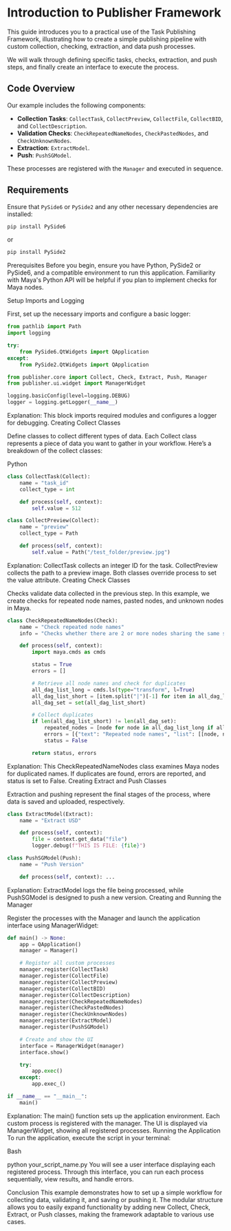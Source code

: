 # Introduction to Publisher Framework

This guide introduces you to a practical use of the Task Publishing Framework, illustrating how to create a simple publishing pipeline with custom collection, checking, extraction, and data push processes.

We will walk through defining specific tasks, checks, extraction, and push steps, and finally create an interface to execute the process.

## Code Overview

Our example includes the following components:

-   **Collection Tasks**: `CollectTask`, `CollectPreview`, `CollectFile`, `CollectBID`, and `CollectDescription`.
-   **Validation Checks**: `CheckRepeatedNameNodes`, `CheckPastedNodes`, and `CheckUnknownNodes`.
-   **Extraction**: `ExtractModel`.
-   **Push**: `PushSGModel`.

These processes are registered with the `Manager` and executed in sequence.

## Requirements

Ensure that `PySide6` or `PySide2` and any other necessary dependencies are installed:

```bash
pip install PySide6
```
or
```bash
pip install PySide2
```

Prerequisites
Before you begin, ensure you have Python, PySide2 or PySide6, and a compatible environment to run this application. Familiarity with Maya's Python API will be helpful if you plan to implement checks for Maya nodes.

Setup Imports and Logging

First, set up the necessary imports and configure a basic logger:

``` py linenums="1"
from pathlib import Path
import logging

try:
    from PySide6.QtWidgets import QApplication
except:
    from PySide2.QtWidgets import QApplication

from publisher.core import Collect, Check, Extract, Push, Manager
from publisher.ui.widget import ManagerWidget

logging.basicConfig(level=logging.DEBUG)
logger = logging.getLogger(__name__)
```

Explanation: This block imports required modules and configures a logger for debugging.
Creating Collect Classes

Define classes to collect different types of data. Each Collect class represents a piece of data you want to gather in your workflow. Here’s a breakdown of the collect classes:

Python
``` py linenums="1"
class CollectTask(Collect):
    name = "task_id"
    collect_type = int

    def process(self, context):
        self.value = 512

class CollectPreview(Collect):
    name = "preview"
    collect_type = Path

    def process(self, context):
        self.value = Path("/test_folder/preview.jpg")
```

Explanation:
CollectTask collects an integer ID for the task.
CollectPreview collects the path to a preview image.
Both classes override process to set the value attribute.
Creating Check Classes

Checks validate data collected in the previous step. In this example, we create checks for repeated node names, pasted nodes, and unknown nodes in Maya.

``` py linenums="1"
class CheckRepeatedNameNodes(Check):
    name = "Check repeated node names"
    info = "Checks whether there are 2 or more nodes sharing the same short name."

    def process(self, context):
        import maya.cmds as cmds

        status = True
        errors = []

        # Retrieve all node names and check for duplicates
        all_dag_list_long = cmds.ls(type="transform", l=True)
        all_dag_list_short = [item.split("|")[-1] for item in all_dag_list_long]
        all_dag_set = set(all_dag_list_short)

        # Collect duplicates
        if len(all_dag_list_short) != len(all_dag_set):
            repeated_nodes = [node for node in all_dag_list_long if all_dag_list_short.count(node.split("|")[-1]) > 1]
            errors = [{"text": "Repeated node names", "list": [[node, node] for node in repeated_nodes]}]
            status = False

        return status, errors
```

Explanation:
This CheckRepeatedNameNodes class examines Maya nodes for duplicated names.
If duplicates are found, errors are reported, and status is set to False.
Creating Extract and Push Classes

Extraction and pushing represent the final stages of the process, where data is saved and uploaded, respectively.

``` py linenums="1"
class ExtractModel(Extract):
    name = "Extract USD"

    def process(self, context):
        file = context.get_data("file")
        logger.debug(f"THIS IS FILE: {file}")

class PushSGModel(Push):
    name = "Push Version"

    def process(self, context): ...
```

Explanation:
ExtractModel logs the file being processed, while PushSGModel is designed to push a new version.
Creating and Running the Manager

Register the processes with the Manager and launch the application interface using ManagerWidget:

``` py linenums="1"
def main() -> None:
    app = QApplication()
    manager = Manager()

    # Register all custom processes
    manager.register(CollectTask)
    manager.register(CollectFile)
    manager.register(CollectPreview)
    manager.register(CollectBID)
    manager.register(CollectDescription)
    manager.register(CheckRepeatedNameNodes)
    manager.register(CheckPastedNodes)
    manager.register(CheckUnknownNodes)
    manager.register(ExtractModel)
    manager.register(PushSGModel)

    # Create and show the UI
    interface = ManagerWidget(manager)
    interface.show()

    try:
        app.exec()
    except:
        app.exec_()

if __name__ == "__main__":
    main()
```

Explanation:
The main() function sets up the application environment.
Each custom process is registered with the manager.
The UI is displayed via ManagerWidget, showing all registered processes.
Running the Application
To run the application, execute the script in your terminal:

Bash

python your_script_name.py
You will see a user interface displaying each registered process. Through this interface, you can run each process sequentially, view results, and handle errors.

Conclusion
This example demonstrates how to set up a simple workflow for collecting data, validating it, and saving or pushing it. The modular structure allows you to easily expand functionality by adding new Collect, Check, Extract, or Push classes, making the framework adaptable to various use cases.